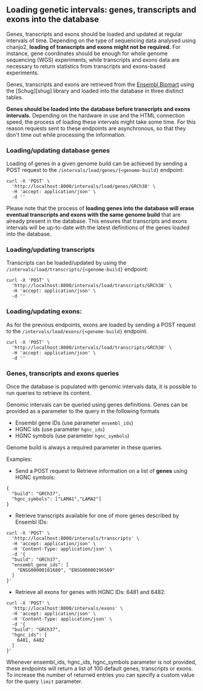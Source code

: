 ## Loading genetic intervals: genes, transcripts and exons into the database

Genes, transcripts and exons should be loaded and updated at regular intervals of time. Depending on the type of sequencing data analysed using chanjo2, <strong>loading of transcripts and exons might not be required.</strong>
For instance, gene coordinates should be enough for whole genome sequencing (WGS) experiments, while transcripts and exons data are necessary to return statistics from transcripts and exons-based experiments.

Genes, transcripts and exons are retrieved from the [Ensembl Biomart][ensembl-biomart] using the [Schug][shug] library and loaded into the database in three distinct tables.

<strong>Genes should be loaded into the database before transcripts and exons intervals.</strong> Depending on the hardware in use and the HTML connection speed, the process of loading these intervals might take some time. For this reason requests sent to these endpoints are asynchronous, so that they don't time out while processing the information.


### Loading/updating database genes

Loading of genes in a given genome build can be achieved by sending a POST request to the `/intervals/load/genes/{<genome-build}` endpoint:


``` shell
curl -X 'POST' \
  'http://localhost:8000/intervals/load/genes/GRCh38' \
  -H 'accept: application/json' \
  -d ''
```

Please note that the process of <strong>loading genes into the database will erase eventual transcripts and exons with the same genome build</strong> that are already present in the database. This ensures that transcripts and exons intervals will be up-to-date with the latest definitions of the genes loaded into the database.

### Loading/updating transcripts 

Transcripts can be loaded/updated by using the `/intervals/load/transcripts/{<genome-build}` endpoint:

``` shell
curl -X 'POST' \
  'http://localhost:8000/intervals/load/transcripts/GRCh38' \
  -H 'accept: application/json' \
  -d ''
```

### Loading/updating exons:

As for the previous endpoints, exons are loaded by sending a POST request to the `/intervals/load/exons/{<genome-build}` endpoint.

``` shell
curl -X 'POST' \
  'http://localhost:8000/intervals/load/transcripts/GRCh38' \
  -H 'accept: application/json' \
  -d ''
```

### Genes, transcripts and exons queries

Once the database is populated with genomic intervals data, it is possible to run queries to retrieve its content.

Genomic intervals can be queried using genes definitions. Genes can be provided as a parameter to the query in the following formats
 
- Ensembl gene IDs (use parameter `ensembl_ids`)
- HGNC ids (use parameter `hgnc_ids`)
- HGNC symbols (use parameter `hgnc_symbols`)

Genome build is always a required parameter in these queries.

Examples:

* Send a POST request to Retrieve information on a list of <strong>genes</strong> using HGNC symbols:

``` shell
{
  "build": "GRCh37",
  "hgnc_symbols": ["LAMA1","LAMA2"]
}
```

* Retrieve transcripts available for one of more genes described by Ensembl IDs:

``` shell
curl -X 'POST' \
  'http://localhost:8000/intervals/transcripts' \
  -H 'accept: application/json' \
  -H 'Content-Type: application/json' \
  -d '{
  "build": "GRCh37",
  "ensembl_gene_ids": [
    "ENSG00000101680", "ENSG00000196569"
  ]
}'
```

* Retrieve all exons for genes with HGNC IDs: 6481 and 6482:

``` shell
curl -X 'POST' \
  'http://localhost:8000/intervals/exons' \
  -H 'accept: application/json' \
  -H 'Content-Type: application/json' \
  -d '{
  "build": "GRCh37",
  "hgnc_ids": [
    6481, 6482
  ]
}'
```

Whenever ensembl_ids, hgnc_ids, hgnc_symbols parameter is not provided, these endpoints will return a list of 100 default genes, transcripts or exons. To increase the number of returned entries you can specify a custom value for the query `limit` parameter.




[ensembl-biomart]: http://useast.ensembl.org/info/data/biomart/index.html
[schug]: https://github.com/Clinical-Genomics/schug





